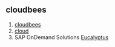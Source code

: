 ## cloudbees
1. [cloudbees](https://wiki.cloudbees.com/bin/view/RUN/Memcache)
2. [cloud](https://developer.cloudbees.com/bin/view/Main/)
3. SAP OnDemand Solutions  [Eucalyptus](http://baike.baidu.com/view/1144240.htm)
